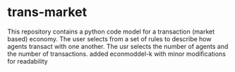 # trans-market
This repository contains a python code model for a transaction (market based) economy. The user selects from a set of rules to describe how agents transact with one another. The usr selects the number of agents and the number of transactions.
added econmoddel-k with minor modifications for readability
